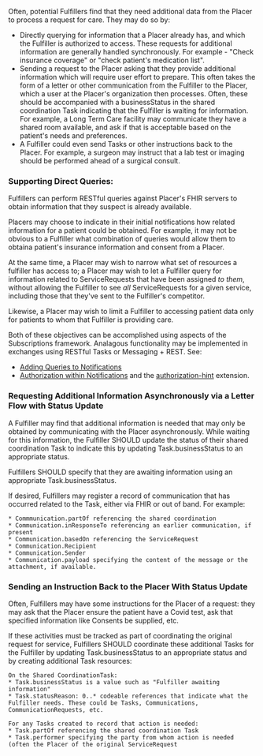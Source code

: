 Often, potential Fulfillers find that they need additional data from the Placer to process a request for care. They may do so by:
* Directly querying for information that a Placer already has, and which the Fulfiller is authorized to access. These requests for additional information are generally handled synchronously. For example - "Check insurance coverage" or "check patient's medication list". 
* Sending a request to the Placer asking that they provide additional information which will require user effort to prepare. This often takes the form of a letter or other communication from the Fulfiller to the Placer, which a user at the Placer's organization then processes. Often, these should be accompanied with a businessStatus in the shared coordination Task indicating that the Fulfiller is waiting for information. For example, a Long Term Care facility may communicate they have a shared room available, and ask if that is acceptable based on the patient's needs and preferences.
* A Fulfiller could even send Tasks or other instructions back to the Placer. For example, a surgeon may instruct that a lab test or imaging should be performed ahead of a surgical consult. 

### Supporting Direct Queries:
Fulfillers can perform RESTful queries against Placer's FHIR servers to obtain information that they suspect is already available.

Placers may choose to indicate in their initial notifications how related information for a patient could be obtained. For example, it may not be obvious to a Fulfiller what combination of queries would allow them to obtaina patient's insurance information and consent from a Placer.

At the same time, a Placer may wish to narrow what set of resources a fulfiller has access to; a Placer may wish to let a Fulfiller query for information related to ServiceRequests that have been assigned *to them*, without allowing the Fulfiller to see *all* ServiceRequests for a given service, including those that they've sent to the Fulfiller's competitor.

Likewise, a Placer may wish to limit a Fulfiller to accessing patient data only for patients to whom that Fulfiller is providing care.

Both of these objectives can be accomplished using aspects of the Subscriptions framework. Analagous functionality may be implemented in exchanges using RESTful Tasks or Messaging + REST. See:
* [Adding Queries to Notifications ](https://build.fhir.org/ig/HL7/fhir-subscription-backport-ig/StructureDefinition-notification-authorization-hint.html)
* [Authorization within Notifications](https://build.fhir.org/ig/HL7/fhir-subscription-backport-ig/StructureDefinition-notification-authorization-hint.html) and the [authorization-hint](https://build.fhir.org/ig/HL7/fhir-subscription-backport-ig/StructureDefinition-notification-authorization-hint.html) extension.

### Requesting Additional Information Asynchronously via a Letter Flow with Status Update

A Fulfiller may find that additional information is needed that may only be obtained by communicating with the Placer asynchronously. While waiting for this information, the Fulfiller SHOULD update the status of their shared coordination Task to indicate this by updating Task.businessStatus to an appropriate status. 

Fulfillers SHOULD specify that they are awaiting information using an appropriate Task.businessStatus.

If desired, Fulfillers may register a record of communication that has occurred related to the Task, either via FHIR or out of band. For example:
```
* Commmunication.partOf referencing the shared coordination
* Communication.inResponseTo referencing an earlier communication, if present
* Communication.basedOn referencing the ServiceRequest
* Communication.Recipient
* Communication.Sender
* Communication.payload specifying the content of the message or the attachment, if available.
```

### Sending an Instruction Back to the Placer With Status Update

Often, Fulfillers may have some instructions for the Placer of a request: they may ask that the Placer ensure the patient have a Covid test, ask that specified information like Consents be supplied, etc. 

If these activities must be tracked as part of coordinating the original request for service, Fulfillers SHOULD coordinate these additional Tasks for the Fulfiller by updating Task.businessStatus to an appropriate status and by creating additional Task resources:

```
On the Shared CoordinationTask:
* Task.businessStatus is a value such as "Fulfiller awaiting information"
* Task.statusReason: 0..* codeable references that indicate what the Fulfiller needs. These could be Tasks, Communications, CommunicationRequests, etc. 

For any Tasks created to record that action is needed:
* Task.partOf referencing the shared coordination Task
* Task.performer specifying the party from whom action is needed (often the Placer of the original ServiceRequest 
```


